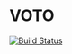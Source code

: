 # VOTO

[![Build Status](https://travis-ci.org/jhonnold/voto-react.svg?branch=frontend_ui_design)](https://travis-ci.org/jhonnold/voto-react)
